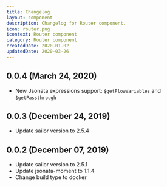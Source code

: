 ```yaml
---
title: Changelog
layout: component
description: Changelog for Router component.
icon: router.png
icontext: Router component
category: Router component
createdDate: 2020-01-02
updatedDate: 2020-03-26
---
```


## 0.0.4 (March 24, 2020)

* New Jsonata expressions support: `$getFlowVariables` and `$getPassthrough`

## 0.0.3 (December 24, 2019)

* Update sailor version to 2.5.4

## 0.0.2 (December 07, 2019)

* Update sailor version to 2.5.1
* Update jsonata-moment to 1.1.4
* Change build type to docker
